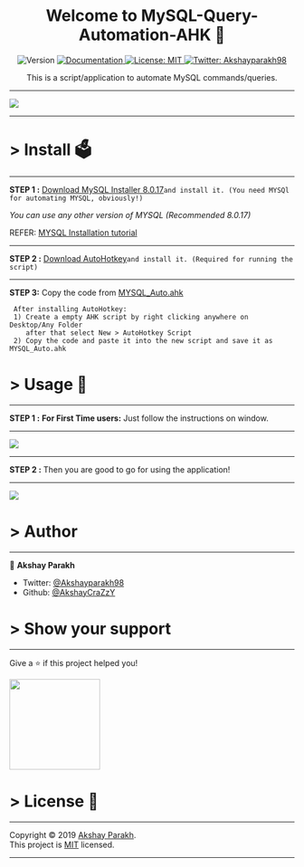 <h1 align="center">Welcome to MySQL-Query-Automation-AHK 👋</h1>
<p align="center">
  <img alt="Version" src="https://img.shields.io/badge/version-0.1-blue.svg?cacheSeconds=2592000" />
 <a href="https://github.com/AkshayCraZzY/MySQL-Query-Automation-AHK/blob/master/README.md">
    <img alt="Documentation" src="https://img.shields.io/badge/documentation-yes-brightgreen.svg" target="_blank" />
  </a>
  <a href="https://github.com/AkshayCraZzY/MySQL-Query-Automation-AHK/blob/master/LICENSE">
    <img alt="License: MIT" src="https://img.shields.io/badge/License-MIT-yellow.svg" target="_blank" />
  </a>
  <a href="https://twitter.com/Akshayparakh98">
    <img alt="Twitter: Akshayparakh98" src="https://img.shields.io/twitter/follow/Akshayparakh98.svg?style=social" target="_blank" />
  </a>
</p>

 <p align="center">
  This is a script/application to automate MySQL commands/queries.
  
  ------------------------------
  
   <img align="center" src="https://i.giphy.com/media/H8FUz536r3SeKn4pC7/source.gif"/>
   <a href="https://github.com/AkshayCraZzY/MySQL-Query-Automation-AHK">
  
   </a>
 </p>

----------------------------

# > Install 🗳
----------------------------------

**STEP 1 :**
  [Download MySQL Installer 8.0.17](https://dev.mysql.com/get/Downloads/MySQLInstaller/mysql-installer-community-8.0.17.0.msi)```and install it. (You need MYSQl for automating MYSQL, obviously!)```
  
  *You can use any other version of MYSQL (Recommended 8.0.17)*
  
REFER:
  [MYSQL Installation tutorial](https://youtu.be/cs3H9LU4GJI)
  
  --------------------------------
  
  **STEP 2 :**
  [Download AutoHotkey](https://www.autohotkey.com/download/ahk-install.exe)```and install it. (Required for running the script)```
  
  -----------------------------------
  
  **STEP 3:**
  Copy the code from [MYSQL_Auto.ahk](https://raw.githubusercontent.com/AkshayCraZzY/MySQL-Query-Automation-AHK/master/MYSQL_Auto.ahk)

   ```
    After installing AutoHotkey:
    1) Create a empty AHK script by right clicking anywhere on Desktop/Any Folder 
       after that select New > AutoHotkey Script
    2) Copy the code and paste it into the new script and save it as MYSQL_Auto.ahk
 ```
  
 # > Usage 🧾
 ----------------------
 
  **STEP 1 :** **For First Time users:** Just follow the instructions on window.
  <p>
  
  ------------------------------
  
   <img align="center" src="https://i.imgur.com/YAQt5NZ.png"/>
   <a href="https://github.com/AkshayCraZzY/MySQL-Query-Automation-AHK">
  
   </a>
 </p>
 
 ----------------------------------
 **STEP 2 :** Then you are good to go for using the application!
  <p>
  
  ------------------------------
  
   <img align="center" src="https://i.imgur.com/2JFTVm8.png"/>
   <a href="https://github.com/AkshayCraZzY/MySQL-Query-Automation-AHK">
  
   </a>
 </p>
 
  
# > Author

------------------------------------

👤 **Akshay Parakh**

* Twitter: [@Akshayparakh98](https://twitter.com/Akshayparakh98)
* Github: [@AkshayCraZzY](https://github.com/AkshayCraZzY)

# > Show your support

------------------------------------

Give a ⭐️ if this project helped you!

<a href="https://www.patreon.com/akshaycrazzy">
  <img src="https://c5.patreon.com/external/logo/become_a_patron_button@2x.png" width="160">
</a>

# > License 📝

------------------------------------

Copyright © 2019 [Akshay Parakh](https://github.com/AkshayCraZzY).<br />
This project is [MIT](https://github.com/AkshayCraZzY/MySQL-Query-Automation-AHK/blob/master/LICENSE) licensed.

***
